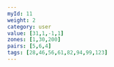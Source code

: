 ```yaml
---
myId: 11
weight: 2
category: user
value: [31,1,-1,1]
zones: [1,30,200]
pairs: [5,6,4]
tags: [28,46,56,61,82,94,99,123]
---
```

